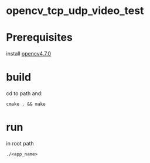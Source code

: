 # opencv_tcp_udp_video_test

#  Prerequisites
install [opencv4.7.0](https://docs.opencv.org/4.7.0/d7/d9f/tutorial_linux_install.html)

# build
cd to path and:
```
cmake . && make
```
# run 
in root path
```
./<app_name>
```
